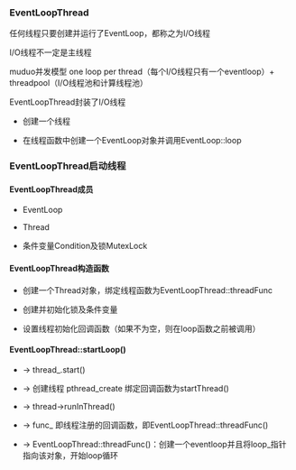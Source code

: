 ### EventLoopThread

任何线程只要创建并运行了EventLoop，都称之为I/O线程

I/O线程不一定是主线程

muduo并发模型 one loop per thread（每个I/O线程只有一个eventloop）+ threadpool（I/O线程池和计算线程池）

EventLoopThread封装了I/O线程

* 创建一个线程
 
* 在线程函数中创建一个EventLoop对象并调用EventLoop::loop

### EventLoopThread启动线程

#### EventLoopThread成员

* EventLoop
 
* Thread

* 条件变量Condition及锁MutexLock

#### EventLoopThread构造函数

* 创建一个Thread对象，绑定线程函数为EventLoopThread::threadFunc

* 创建并初始化锁及条件变量

* 设置线程初始化回调函数（如果不为空，则在loop函数之前被调用）

#### EventLoopThread::startLoop()

* → thread_.start()

* → 创建线程  pthread_create 绑定回调函数为startThread() 

* → thread->runInThread() 

* → func_ 即线程注册的回调函数，即EventLoopThread::threadFunc()

* → EventLoopThread::threadFunc()：创建一个eventloop并且将loop_指针指向该对象，开始loop循环


